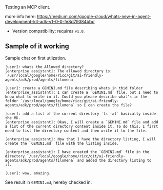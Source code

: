 Testing an MCP client.

more info here: https://medium.com/google-cloud/whats-new-in-agent-development-kit-adk-v1-0-0-fe8d79384bbd

* Version compatibility: requires `v1.0`.

## Sample of it working

Sample chat on first utlization.

```text
[user]: whats the Allowed directory?
[enterprise_assistant]: The allowed directory is: `/usr/local/google/home/ricc/git/ai-friendly-agents/adk/prod/agents/filomena`

[user]: create a GEMINI.md file describing whats in thid folder
[enterprise_assistant]: I can create a `GEMINI.md` file, but I need to know what to write in it. Could you please describe what's in the folder `/usr/local/google/home/ricc/git/ai-friendly-agents/adk/prod/agents/filomena` so I can create the file?

[user]: add a list of the current directory `ls -al` basically inside the MD.
[enterprise_assistant]: Okay, I will create a `GEMINI.md` file and add a list of the current directory content inside it. To do this, I first need to list the directory content and then write it to the file.

[enterprise_assistant]: Now that I have the directory listing, I will create the `GEMINI.md` file with the listing inside.

[enterprise_assistant]: I have created the `GEMINI.md` file in the directory `/usr/local/google/home/ricc/git/ai-friendly-agents/adk/prod/agents/filomena` and added the directory listing to it.

[user]: wow, amazing.
```

See result in `GEMINI.md`, hereby checked in.
